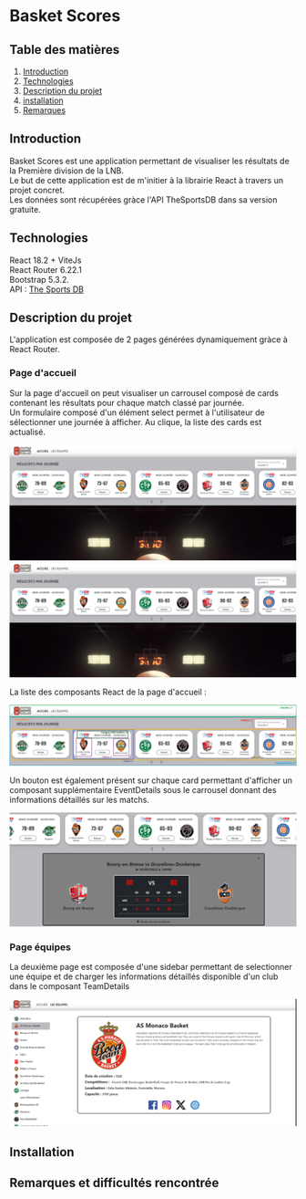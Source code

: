 # Basket Scores

## Table des matières 

1. [Introduction](#Introduction)
2. [Technologies](#Technologies)
3. [Description du projet](#Description)
5. [installation](#Installation)
6. [Remarques](#Remarques)

## Introduction

Basket Scores est une application permettant de visualiser les résultats de la Première division de la LNB.  
Le but de cette application est de m'initier à la librairie React à travers un projet concret.  
Les données sont récupérées gràce l'API TheSportsDB dans sa version gratuite.  

## Technologies 

React 18.2 + ViteJs  
React Router 6.22.1  
Bootstrap 5.3.2.  
API : [The Sports DB](https://www.thesportsdb.com/)  

## Description du projet

L'application est composée de 2 pages générées dynamiquement gràce à React Router.

### Page d'accueil

Sur la page d'accueil on peut visualiser un carrousel composé de cards contenant les résultats pour chaque match classé par journée.                                    
Un formulaire composé d'un élément select permet à l'utilisateur de sélectionner une journée à afficher. Au clique, la liste des cards est actualisé.                  

![capture d'écran de l'application Basket Score, montrant le caroussel affichant les résultats des matchs par journée](/annexes/capture_ecran_accueil_carrousel.png)
<img src="/annexes/capture_ecran_accueil_carrousel.png">

La liste des composants React de la page d'accueil :                              

![Liste des composants React de la page d'accueil](/annexes/composants_react_accueil.jpg)

Un bouton est également présent sur chaque card permettant d'afficher un composant supplémentaire EventDetails sous le carrousel donnant des informations détaillés sur les matchs.

![affichage du composant eventDetails](/annexes/affichage_composant_eventdetails.png)

### Page équipes

La deuxième page est composée d'une sidebar permettant de selectionner une équipe et de charger les informations détaillés disponible d'un club dans le composant TeamDetails  

![capture d'écran de l'application Basket Score, page équipes](/annexes/capture_ecran_page_equipes.png)  

## Installation

## Remarques et difficultés rencontrée
